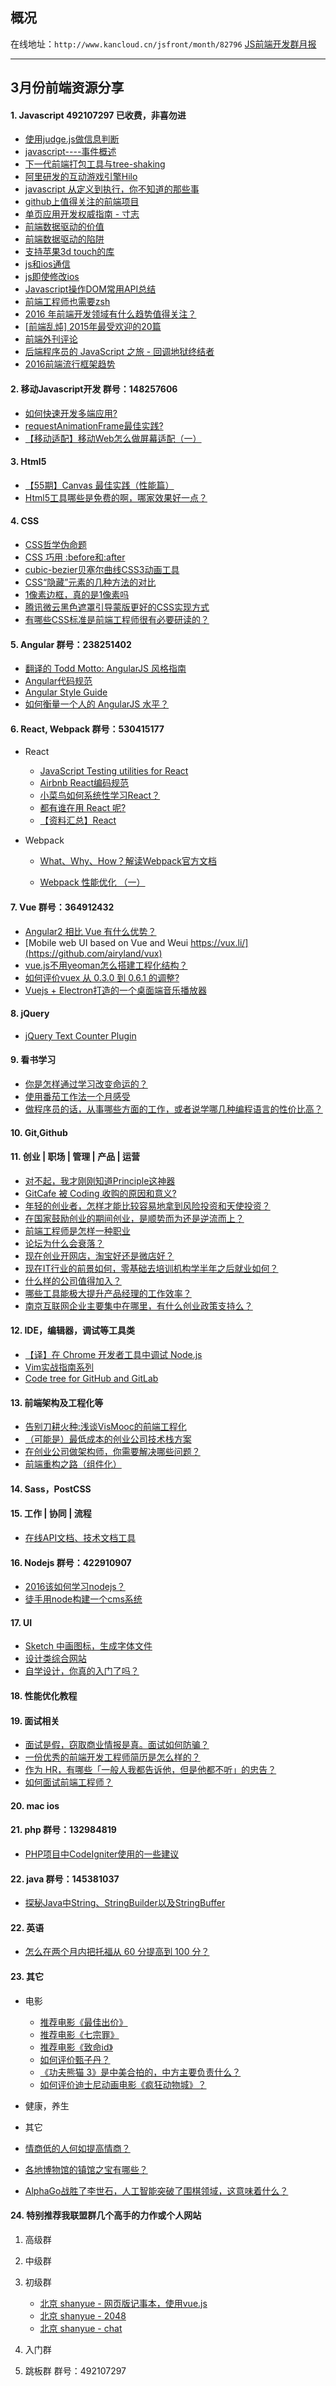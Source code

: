 ## 概况

在线地址：`http://www.kancloud.cn/jsfront/month/82796` [JS前端开发群月报](http://www.kancloud.cn/jsfront/month/82796)

---

## 3月份前端资源分享
#### 1. Javascript 492107297 已收费，非喜勿进
- [使用judge.js做信息判断](https://segmentfault.com/a/1190000004493157)
- [javascript----事件概述](https://segmentfault.com/a/1190000004430888)
- [下一代前端打包工具与tree-shaking](https://ouvens.github.io/frontend-build/2016/01/20/next-generation-js-module-bunlder.html)
- [阿里研发的互动游戏引擎Hilo](http://hiloteam.github.io/)
- [javascript 从定义到执行，你不知道的那些事](http://web.jobbole.com/85192/)
- [github上值得关注的前端项目](https://github.com/RubyLouvre/newland/issues/6)
- [单页应用开发权威指南 - 寸志](http://island205.github.io/Single-Page-App-Break/index.html)
- [前端数据驱动的价值](http://tangguangyao.github.io/2016/01/30/%E5%89%8D%E7%AB%AF%E6%95%B0%E6%8D%AE%E9%A9%B1%E5%8A%A8%E7%9A%84%E4%BB%B7%E5%80%BC/)
- [前端数据驱动的陷阱](http://tangguangyao.github.io/2016/02/17/%E5%89%8D%E7%AB%AF%E6%95%B0%E6%8D%AE%E9%A9%B1%E5%8A%A8%E7%9A%84%E9%99%B7%E9%98%B1/)
- [支持苹果3d touch的库](http://pressurejs.com/)
- [js和ios通信](https://github.com/marcuswestin/WebViewJavascriptBridge)
- [js即使修改ios](https://github.com/bang590/JSPatch)
- [Javascript操作DOM常用API总结](http://luopq.com/2015/11/30/javascript-dom/)
- [前端工程师也需要zsh](http://mp.weixin.qq.com/s?__biz=MzAwNzgxMjYzMA==&mid=401433562&idx=1&sn=1ca074b0629463f37a777a2b96aa98af#rd)
- [2016 年前端开发领域有什么趋势值得关注？](https://www.zhihu.com/question/38248538)
- [[前端乱炖] 2015年最受欢迎的20篇](http://zhuanlan.zhihu.com/yutou/20595886)
- [前端外刊评论](http://qianduan.guru/)
- [后端程序员的 JavaScript 之旅 - 回调地狱终结者](http://lishaopeng.com/2016/03/06/js-cbhell/)
- [2016前端流行框架趋势](http://www.clock.co.uk/blog/javascript-frameworks-in-2016)

#### 2. 移动Javascript开发 群号：148257606
- [如何快速开发多端应用?](https://www.zhihu.com/question/39875075)
- [requestAnimationFrame最佳实践?](http://www.ghugo.com/requestanimationframe-best-practice/)
- [【移动适配】移动Web怎么做屏幕适配（一）](https://segmentfault.com/a/1190000004524243)

#### 3. Html5
- [【55期】Canvas 最佳实践（性能篇）](http://mp.weixin.qq.com/s?__biz=MzA5Njc3Njk5NA==&mid=402644145&idx=1&sn=741469b392290140257accce2e4a2aca#rd&location=35)
- [Html5工具哪些是免费的啊，哪家效果好一点？](https://www.zhihu.com/question/37427684)

#### 4. CSS
- [CSS哲学伪命题](https://segmentfault.com/a/1190000004494678)
- [CSS 巧用 :before和:after](http://www.cnblogs.com/ys-ys/p/5092760.html)
- [cubic-bezier贝塞尔曲线CSS3动画工具](http://www.xuanfengge.com/cubic-bezier-bezier-css3-animation-tools.html)
- [CSS“隐藏”元素的几种方法的对比](http://luopq.com/2016/02/15/css-tricks-of-hide-element/)
- [1像素边框，真的是1像素吗](http://www.zystudios.cn/blog/post/79.Shtml)
- [腾讯微云黑色遮罩引导蒙版更好的CSS实现方式](http://www.zhangxinxu.com/wordpress/2016/03/better-black-mask-guide-overlay-method/)
- [有哪些CSS标准是前端工程师很有必要研读的？](https://www.zhihu.com/question/41191048)

#### 5. Angular 群号：238251402
- [翻译的 Todd Motto: AngularJS 风格指南](https://cnodejs.org/topic/5539addb63b7692e48bbb69a)
- [Angular代码规范](http://www.reqianduan.com/1722.html)
- [Angular Style Guide](https://github.com/johnpapa/angular-styleguide#controllers)
- [如何衡量一个人的 AngularJS 水平？](https://www.zhihu.com/question/36040694/answer/65624196)

#### 6. React, Webpack 群号：530415177
- React
    - [JavaScript Testing utilities for React](https://medium.com/airbnb-engineering/enzyme-javascript-testing-utilities-for-react-a417e5e5090f#.9eg0e52nt)
    - [Airbnb React编码规范](http://zhuanlan.zhihu.com/FrontendMagazine/20616464)
    - [小菜鸟如何系统性学习React？](https://www.zhihu.com/question/38725566)
    - [都有谁在用 React 呢?](https://github.com/react-china/collections/issues/2)
    - [【资料汇总】React](https://github.com/dingyiming/learn-Js-react/issues/1)

- Webpack
    - [What、Why、How？解读Webpack官方文档](https://segmentfault.com/a/1190000003506497)

    - [Webpack 性能优化 （一）](http://code.oneapm.com/javascript/2015/07/07/webpack_performance_1/)

#### 7. Vue 群号：364912432
- [Angular2 相比 Vue 有什么优势？](https://www.zhihu.com/question/40975678/answer/89139701)
- [Mobile web UI based on Vue and Weui https://vux.li/](https://github.com/airyland/vux)
- [vue.js不用yeoman怎么搭建工程化结构？](https://www.zhihu.com/question/41110152)
- [如何评价vuex 从 0.3.0 到 0.6.1 的调整?](https://www.zhihu.com/question/41104278)
- [Vuejs + Electron打造的一个桌面端音乐播放器](https://github.com/margox/miniplayer)

#### 8. jQuery
- [jQuery Text Counter Plugin](https://github.com/ractoon/jQuery-Text-Counter)

#### 9. 看书学习
- [你是怎样通过学习改变命运的？](https://www.zhihu.com/question/39319905/answer/82863139)
- [使用番茄工作法一个月感受](http://blog.coderzh.com/2016/03/06/pomotodo/)
- [做程序员的话，从事哪些方面的工作，或者说学哪几种编程语言的性价比高？](https://www.zhihu.com/question/23016465)

#### 10. Git,Github

#### 11. 创业 | 职场 | 管理 | 产品 | 运营
- [对不起，我才刚刚知道Principle这神器](http://zhuanlan.zhihu.com/zhezhexiong/20420136)
- [GitCafe 被 Coding 收购的原因和意义?](https://www.zhihu.com/question/40942874)
- [年轻的创业者，怎样才能比较容易地拿到风险投资和天使投资？](https://www.zhihu.com/question/19641135)
- [在国家鼓励创业的期间创业，是顺势而为还是逆流而上？](https://www.zhihu.com/question/40876661)
- [前端工程师是怎样一种职业](http://www.cnblogs.com/lvdabao/p/5229640.html)
- [论坛为什么会衰落？](https://www.zhihu.com/question/19664083/answer/61756251)
- [现在创业开网店，淘宝好还是微店好？](https://www.zhihu.com/question/27466093/answer/83481265)
- [现在IT行业的前景如何，零基础去培训机构学半年之后就业如何？](https://www.zhihu.com/question/40649499)
- [什么样的公司值得加入？](http://mp.weixin.qq.com/s?__biz=MzA4NTQwNDcyMA==&mid=402644669&idx=1&sn=eaf1461b4d0d4bd0faf3cd5042b8ad0d#rd)
- [哪些工具能极大提升产品经理的工作效率？](https://www.zhihu.com/question/24458648)
- [南京互联网企业主要集中在哪里，有什么创业政策支持么？](https://www.zhihu.com/question/20716980)

#### 12. IDE，编辑器，调试等工具类
- [【译】在 Chrome 开发者工具中调试 Node.js](http://gold.xitu.io/entry/56d3cfea6be3ff005c5f9b89)
- [Vim实战指南系列](https://segmentfault.com/u/csprojectedu/articles)
- [Code tree for GitHub and GitLab](https://chrome.google.com/webstore/detail/octotree/bkhaagjahfmjljalopjnoealnfndnagc)

#### 13. 前端架构及工程化等
- [告别刀耕火种:浅谈VisMooc的前端工程化](http://chenzhutian.org/blog/2016/%E6%B5%85%E8%B0%88VisMooc%E7%9A%84%E5%89%8D%E7%AB%AF%E5%B7%A5%E7%A8%8B%E5%8C%96/)
- [（可能是）最低成本的创业公司技术栈方案](http://weibo.com/ttarticle/p/show?id=2309403950016476635122)
- [在创业公司做架构师，你需要解决哪些问题？](https://mp.weixin.qq.com/s?__biz=MzAxMTE2OTU3Ng==&mid=403723167&idx=1&sn=a718c6a1126ca16382d096fc6b5281fe&scene=25&srcid=0307wXPQMG9O5m8GwrTSkAHy&key=710a5d99946419d9001a1a0bcdb93138be8299df4f97c9a75d9a96da1f0eace686b6c49ed0795e51ab3deb76c63264b4&ascene=0&uin=ODkwMDMyODIw&devicetype=iMac+MacBookPro11%2C3+OSX+OSX+10.11.3+build(15D21)&version=11020201&pass_ticket=hVkzE1m3j6CJ4GUyX4ZWxzen6o%2FRSe58aCVfoGb4ByJEynSGTGQS4gC5N80uaFJQ#wechat_redirect)
- [前端重构之路（组件化）](https://imochen.com/2016/01/09/the-path-of-the-front-end-refactoring-componentization/index.html)

#### 14. Sass，PostCSS

#### 15. 工作 | 协同 | 流程
- [在线API文档、技术文档工具](https://github.com/star7th/showdoc)

#### 16. Nodejs 群号：422910907
- [2016该如何学习nodejs？](https://www.zhihu.com/question/40390515)
- [徒手用node构建一个cms系统](http://code.tutsplus.com/tutorials/build-a-cms-nodepress--cms-25633)

#### 17. UI
- [Sketch 中画图标，生成字体文件](https://github.com/liaohuqiu/icon-font-for-multiple-platforms)
- [设计类综合网站](http://admire.so/)
- [自学设计，你真的入门了吗？](http://www.jianshu.com/p/744fb80e7d72)

#### 18. 性能优化教程


#### 19. 面试相关
- [面试是假，窃取商业情报是真。面试如何防骗？](http://toutiao.com/i6257073688080810498/)
- [一份优秀的前端开发工程师简历是怎么样的？](https://www.zhihu.com/question/23150301)
- [作为 HR，有哪些「一般人我都告诉他，但是他都不听」的忠告？](https://www.zhihu.com/question/34666456/answer/73032769)
- [如何面试前端工程师？](https://www.zhihu.com/question/19568008/answer/25092199)

#### 20. mac ios

#### 21. php 群号：132984819
- [PHP项目中CodeIgniter使用的一些建议](https://segmentfault.com/a/1190000004551793)

#### 22. java 群号：145381037
- [探秘Java中String、StringBuilder以及StringBuffer](http://www.importnew.com/18167.html)

#### 22. 英语
- [怎么在两个月内把托福从 60 分提高到 100 分？](https://www.zhihu.com/question/28059762)

#### 23. 其它
- 电影

    - [推荐电影《最佳出价》](https://movie.douban.com/subject/7059671/)
    - [推荐电影《七宗罪》](https://movie.douban.com/subject/1292223/)
    - [推荐电影《致命id》](https://movie.douban.com/subject/1297192/?source=new_aladdin)
    - [如何评价甄子丹？](https://www.zhihu.com/question/40880268/answer/89330759?from=profile_answer_card)
    - [《功夫熊猫 3》是中美合拍的，中方主要负责什么？](https://www.zhihu.com/question/39767696)
    - [如何评价迪士尼动画电影《疯狂动物城》？](https://www.zhihu.com/question/40023941)

- 健康，养生


- 其它
- [情商低的人何如提高情商？](https://www.zhihu.com/question/24565276/answer/89541504)
- [各地博物馆的镇馆之宝有哪些？](https://www.zhihu.com/question/22277732)
- [AlphaGo战胜了李世石，人工智能突破了围棋领域，这意味着什么？](https://www.zhihu.com/question/41183187)

#### 24. 特别推荐我联盟群几个高手的力作或个人网站

1. 高级群
2. 中级群
3. 初级群

    - [北京 shanyue - 网页版记事本，使用vue.js](https://github.com/shfshanyue/notebook)
    - [北京 shanyue - 2048](http://tiankui.avosapps.com/2048)
    - [北京 shanyue - chat](http://chater.avosapps.com/chat)

4. 入门群
5. 跳板群 群号：492107297
